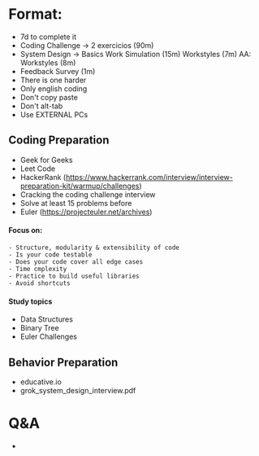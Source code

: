# Format:

- 7d to complete it
- Coding Challenge -> 2 exercicios (90m)
- System Design -> Basics Work Simulation (15m) Workstyles (7m) AA: Workstyles (8m)
- Feedback Survey (1m)
- There is one harder
- Only english coding
- Don't copy paste
- Don't alt-tab
- Use EXTERNAL PCs

## Coding Preparation

- Geek for Geeks
- Leet Code
- HackerRank (https://www.hackerrank.com/interview/interview-preparation-kit/warmup/challenges)
- Cracking the coding challenge interview
- Solve at least 15 problems before
- Euler (https://projecteuler.net/archives)

#### Focus on:

    - Structure, modularity & extensibility of code
    - Is your code testable
    - Does your code cover all edge cases
    - Time cmplexity
    - Practice to build useful libraries
    - Avoid shortcuts

#### Study topics

- Data Structures
- Binary Tree
- Euler Challenges

## Behavior Preparation

- educative.io
- grok_system_design_interview.pdf

# Q&A

-
